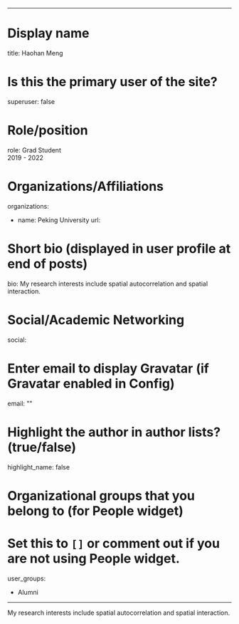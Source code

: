 
---
# Display name
title: Haohan Meng

# Is this the primary user of the site?
superuser: false

# Role/position
role: Grad Student<br>2019 - 2022</br>

# Organizations/Affiliations
organizations:
- name: Peking University
  url: 

# Short bio (displayed in user profile at end of posts)
bio: My research interests include spatial autocorrelation and spatial interaction.


# Social/Academic Networking
social:


# Enter email to display Gravatar (if Gravatar enabled in Config)
email: ""

# Highlight the author in author lists? (true/false)
highlight_name: false

# Organizational groups that you belong to (for People widget)
#   Set this to `[]` or comment out if you are not using People widget.
user_groups:
- Alumni
---
My research interests include spatial autocorrelation and spatial interaction.
